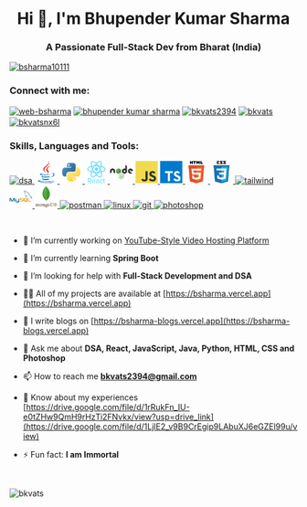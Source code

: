 <h1 align="center">Hi 👋, I'm Bhupender Kumar Sharma</h1>
<h3 align="center">A Passionate Full-Stack Dev from Bharat (India)</h3>

<p align="left"> <a href="https://twitter.com/bsharma10111" target="blank"><img src="https://img.shields.io/twitter/follow/bsharma10111?logo=twitter&style=for-the-badge" alt="bsharma10111" /></a> </p>


<h3 align="left">Connect with me:</h3>
<p align="left">
<a href="https://bsharma.vercel.app" target="blank"><img align="center" src="https://static.vecteezy.com/system/resources/thumbnails/037/047/109/small_2x/ai-generated-stylized-globe-icon-symbol-3d-isolated-on-transparent-background-png.png" alt="web-bsharma" height="35" width="35" /></a>
<a href="https://linkedin.com/in/bhupender kumar sharma" target="blank"><img align="center" src="https://raw.githubusercontent.com/rahuldkjain/github-profile-readme-generator/master/src/images/icons/Social/linked-in-alt.svg" alt="bhupender kumar sharma" height="30" width="40" /></a>
<a href="https://www.hackerrank.com/bkvats2394" target="blank"><img align="center" src="https://raw.githubusercontent.com/rahuldkjain/github-profile-readme-generator/master/src/images/icons/Social/hackerrank.svg" alt="bkvats2394" height="30" width="40" /></a>
<a href="https://www.leetcode.com/bkvats" target="blank"><img align="center" src="https://raw.githubusercontent.com/rahuldkjain/github-profile-readme-generator/master/src/images/icons/Social/leet-code.svg" alt="bkvats" height="30" width="40" /></a>
<a href="https://auth.geeksforgeeks.org/user/bkvatsnx6l" target="blank"><img align="center" src="https://raw.githubusercontent.com/rahuldkjain/github-profile-readme-generator/master/src/images/icons/Social/geeks-for-geeks.svg" alt="bkvatsnx6l" height="30" width="40" /></a>
</p>

<h3 align="left">Skills, Languages and Tools:</h3>
<p align="left"> <a href="https://takeuforward.org/strivers-a2z-dsa-course/strivers-a2z-dsa-course-sheet-2/" target="_blank" rel="noreferrer"><img src="https://encrypted-tbn0.gstatic.com/images?q=tbn:ANd9GcTLlESc6Idq0yeZQQjfcYSXIPaa7jkumHWTyA&s" alt="dsa" width="40" height="40"/> </a> <a href="https://www.java.com" target="_blank" rel="noreferrer"> <img src="https://raw.githubusercontent.com/devicons/devicon/master/icons/java/java-original.svg" alt="java" width="40" height="40"/> </a> <a href="https://www.python.org" target="_blank" rel="noreferrer"> <img src="https://raw.githubusercontent.com/devicons/devicon/master/icons/python/python-original.svg" alt="python" width="40" height="40"/> </a> <a href="https://reactjs.org/" target="_blank" rel="noreferrer"> <img src="https://raw.githubusercontent.com/devicons/devicon/master/icons/react/react-original-wordmark.svg" alt="react" width="40" height="40"/> </a> <a href="https://nodejs.org" target="_blank" rel="noreferrer"> <img src="https://raw.githubusercontent.com/devicons/devicon/master/icons/nodejs/nodejs-original-wordmark.svg" alt="nodejs" width="40" height="40"/> </a>  <a href="https://developer.mozilla.org/en-US/docs/Web/JavaScript" target="_blank" rel="noreferrer"> <img src="https://raw.githubusercontent.com/devicons/devicon/master/icons/javascript/javascript-original.svg" alt="javascript" width="40" height="40"/> </a> <a href="https://www.typescriptlang.org/" target="_blank" rel="noreferrer"> <img src="https://raw.githubusercontent.com/devicons/devicon/master/icons/typescript/typescript-original.svg" alt="typescript" width="40" height="40"/> </a> <a href="https://www.w3.org/html/" target="_blank" rel="noreferrer"> <img src="https://raw.githubusercontent.com/devicons/devicon/master/icons/html5/html5-original-wordmark.svg" alt="html5" width="40" height="40"/> </a>  <a href="https://www.w3schools.com/css/" target="_blank" rel="noreferrer"> <img src="https://raw.githubusercontent.com/devicons/devicon/master/icons/css3/css3-original-wordmark.svg" alt="css3" width="40" height="40"/> </a> <a href="https://tailwindcss.com/" target="_blank" rel="noreferrer"> <img src="https://btihen.me/post_ruby_rails/rails_6_1_tailwind_2_0_alpinejs/featured.png" alt="tailwind" width="40" height="40"/> </a> <a href="https://www.mysql.com/" target="_blank" rel="noreferrer"> <img src="https://raw.githubusercontent.com/devicons/devicon/master/icons/mysql/mysql-original-wordmark.svg" alt="mysql" width="40" height="40"/> </a> <a href="https://www.mongodb.com/" target="_blank" rel="noreferrer"> <img src="https://raw.githubusercontent.com/devicons/devicon/master/icons/mongodb/mongodb-original-wordmark.svg" alt="mongodb" width="40" height="40"/> </a> <a href="https://postman.com" target="_blank" rel="noreferrer"> <img src="https://www.vectorlogo.zone/logos/getpostman/getpostman-icon.svg" alt="postman" width="40" height="40"/> </a> <a href="https://www.linux.org/" target="_blank" rel="noreferrer"> <img src="https://cdn.pixabay.com/photo/2017/01/31/15/33/linux-2025130_960_720.png" alt="linux" width="40" height="40"/> </a> <a href="https://git-scm.com/" target="_blank" rel="noreferrer"> <img src="https://www.vectorlogo.zone/logos/git-scm/git-scm-icon.svg" alt="git" width="40" height="40"/> </a> <a href="https://www.photoshop.com/en" target="_blank" rel="noreferrer"> <img src="https://w7.pngwing.com/pngs/301/722/png-transparent-adobe-logo-logos-photoshop-logos-and-brands-icon-thumbnail.png" alt="photoshop" width="40" height="40"/> </a> </p>
<br />

- 🔭 I’m currently working on [YouTube-Style Video Hosting Platform](https://github.com/bkvats/ViewIt)

- 🌱 I’m currently learning **Spring Boot**

- 🤝 I’m looking for help with **Full-Stack Development and DSA**

- 👨‍💻 All of my projects are available at [https://bsharma.vercel.app](https://bsharma.vercel.app)

- 📝 I write blogs on [https://bsharma-blogs.vercel.app](https://bsharma-blogs.vercel.app)

- 💬 Ask me about **DSA, React, JavaScript, Java, Python, HTML, CSS and Photoshop**

- 📫 How to reach me **bkvats2394@gmail.com**

- 📄 Know about my experiences [https://drive.google.com/file/d/1rRukFn_IU-e0tZHw9QmH9rHzTi2FNvkx/view?usp=drive_link](https://drive.google.com/file/d/1LjlE2_v9B9CrEgip9LAbuXJ6eGZEl99u/view)

- ⚡ Fun fact: **I am Immortal**
<br />
<p><img align="left" src="https://github-readme-stats.vercel.app/api/top-langs?username=bkvats&show_icons=true&locale=en&layout=compact" alt="bkvats" /></p>

